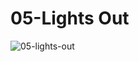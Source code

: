 # 05-Lights Out
![05-lights-out](https://user-images.githubusercontent.com/45850190/95260606-b0596380-0831-11eb-85f5-de566f7e7f3f.gif)
